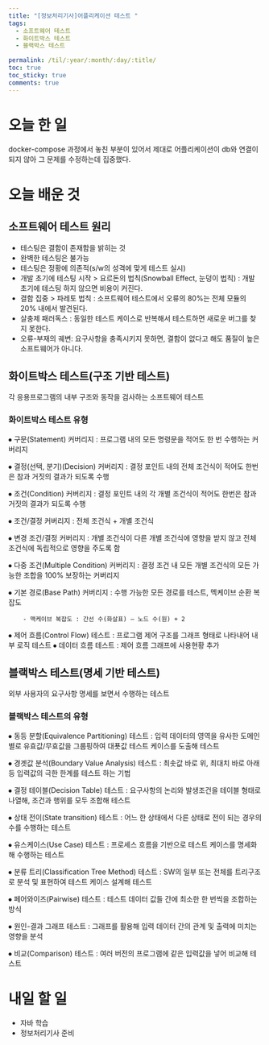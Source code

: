 ```yaml
---
title: "[정보처리기사]어플리케이션 테스트 "
tags:
  - 소프트웨어 테스트
  - 화이트박스 테스트
  - 블랙박스 테스트

permalink: /til/:year/:month/:day/:title/
toc: true
toc_sticky: true
comments: true
---
```


# 오늘 한 일
docker-compose 과정에서 놓친 부분이 있어서 제대로 어플리케이션이 db와 연결이 되지 않아 그 문제를 수정하는데 집중했다.

# 오늘 배운 것
## 소프트웨어 테스트 원리
- 테스팅은 결함이 존재함을 밝히는 것
- 완벽한 테스팅은 불가능
- 테스팅은 정황에 의존적(s/w의 성격에 맞게 테스트 실시)
- 개발 초기에 테스팅 시작 > 요르돈의 법칙(Snowball Effect, 눈덩이 법칙) : 개발 초기에 테스팅 하지 않으면 비용이 커진다.
- 결함 집중 > 파레토 법칙 : 소프트웨어 테스트에서 오류의 80%는 전체 모듈의 20% 내에서 발견된다.
- 살충제 패러독스 : 동일한 테스트 케이스로 반복해서 테스트하면 새로운 버그를 찾지 못한다.
- 오류-부재의 궤변: 요구사항을 충족시키지 못하면, 결함이 없다고 해도 품질이 높은 소프트웨어가 아니다.

## 화이트박스 테스트(구조 기반 테스트)
각 응용프로그램의 내부 구조와 동작을 검사하는 소프트웨어 테스트
### 화이트박스 테스트 유형
⦁  구문(Statement) 커버리지 : 프로그램 내의 모든 명령문을 적어도 한 번 수행하는 커버리지

⦁  결정(선택, 분기)(Decision) 커버리지 : 결정 포인트 내의 전체 조건식이 적어도 한번은 참과 거짓의 결과가 되도록 수행

⦁  조건(Condition) 커버리지 : 결정 포인트 내의 각 개별 조건식이 적어도 한번은 참과 거짓의 결과가 되도록 수행

⦁  조건/결정 커버리지 : 전체 조건식 + 개별 조건식

⦁  변경 조건/결정 커버리지 : 개별 조건식이 다른 개별 조건식에 영향을 받지 않고 전체 조건식에 독립적으로 영향을 주도록 함

⦁  다중 조건(Multiple Condition) 커버리지 : 결정 조건 내 모든 개별 조건식의 모든 가능한 조합을 100% 보장하는 커버리지

⦁  기본 경로(Base Path) 커버리지 : 수행 가능한 모든 경로를 테스트, 멕케이브 순환 복잡도

        - 맥케이브 복잡도 : 간선 수(화살표) – 노드 수(원) + 2

⦁  제어 흐름(Control Flow) 테스트 : 프로그램 제어 구조를 그래프 형태로 나타내어 내부 로직 테스트
⦁  데이터 흐름 테스트 : 제어 흐름 그래프에 사용현황 추가

## 블랙박스 테스트(명세 기반 테스트)
외부 사용자의 요구사항 명세를 보면서 수행하는 테스트

### 블랙박스 테스트의 유형
⦁  동등 분할(Equivalence Partitioning) 테스트 : 입력 데이터의 영역을 유사한 도메인별로 유효값/무효값을 그룹핑하여 대푯값 테스트 케이스를 도출해 테스트

⦁  경곗값 분석(Boundary Value Analysis) 테스트 : 최솟값 바로 위, 최대치 바로 아래 등 입력값의 극한 한계를 테스트 하는 기법

⦁  결정 테이블(Decision Table) 테스트 : 요구사항의 논리와 발생조건을 테이블 형태로 나열해, 조건과 행위를 모두 조합해 테스트

⦁  상태 전이(State transition) 테스트 : 어느 한 상태에서 다른 상태로 전이 되는 경우의 수를 수행하는 테스트

⦁  유스케이스(Use Case) 테스트 : 프로세스 흐름을 기반으로 테스트 케이스를 명세화해 수행하는 테스트

⦁  분류 트리(Classification Tree Method) 테스트 : SW의 일부 또는 전체를 트리구조로 분석 및 표현하여 테스트 케이스 설계해 테스트

⦁  페어와이즈(Pairwise) 테스트 : 테스트 데이터 값들 간에 최소한 한 번씩을 조합하는 방식

⦁  원인-결과 그래프 테스트 : 그래프를 활용해 입력 데이터 간의 관계 및 출력에 미치는 영향을 분석

⦁  비교(Comparison) 테스트 : 여러 버전의 프로그램에 같은 입력값을 넣어 비교해 테스트


# 내일 할 일
- 자바 학습
- 정보처리기사 준비
